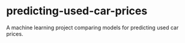 # predicting-used-car-prices
A machine learning project comparing models for predicting used car prices. 
